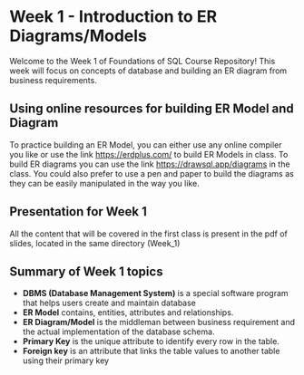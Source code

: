 # Week 1 - Introduction to ER Diagrams/Models 
Welcome to the Week 1 of Foundations of SQL Course Repository! This week will focus on concepts of database and building an ER diagram from business requirements.

## Using online resources for building ER Model and Diagram
To practice building an ER Model, you can either use any online compiler you like or use the link https://erdplus.com/ to build ER Models in class. To build ER diagrams you can use the link https://drawsql.app/diagrams in the class. You could also prefer to use a pen and paper to build the diagrams as they can be easily manipulated in the way you like.

## Presentation for Week 1
All the content that will be covered in the first class is present in the pdf of slides, located in the same directory (Week_1)

## Summary of Week 1 topics
- **DBMS (Database Management System)** is a special software program that helps users create and maintain database
- **ER Model** contains, entities, attributes and relationships.
- **ER Diagram/Model** is the middleman between business requirement and the actual implementation of the database schema.
- **Primary Key** is the unique attribute to identify every row in the table.
- **Foreign key** is an attribute that links the table values to another table using their primary key